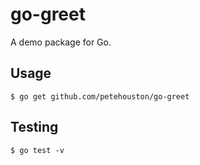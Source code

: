 # go-greet

A demo package for Go.

## Usage

```
$ go get github.com/petehouston/go-greet
```

## Testing

```
$ go test -v
```
